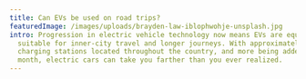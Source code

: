 ```yaml
---
title: Can EVs be used on road trips?
featuredImage: /images/uploads/brayden-law-iblophwohje-unsplash.jpg
intro: Progression in electric vehicle technology now means EVs are equally
  suitable for inner-city travel and longer journeys. With approximately 46,000
  charging stations located throughout the country, and more being added every
  month, electric cars can take you farther than you ever realized.
---
```

#